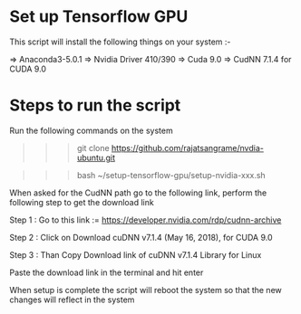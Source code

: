 # Set up Tensorflow GPU

This script will install the following things on your system :-


=> Anaconda3-5.0.1
=> Nvidia Driver 410/390 
=> Cuda 9.0
=> CudNN 7.1.4 for CUDA 9.0

# Steps to run the script 

Run the following commands on the system

>>> git clone https://github.com/rajatsangrame/nvdia-ubuntu.git

>>> bash ~/setup-tensorflow-gpu/setup-nvidia-xxx.sh

When asked for the CudNN path go to the following link, perform the following step to get the download link

Step 1 : Go to this link := https://developer.nvidia.com/rdp/cudnn-archive

Step 2 : Click on Download cuDNN v7.1.4 (May 16, 2018), for CUDA 9.0

Step 3 : Than Copy Download link of cuDNN v7.1.4 Library for Linux

Paste the download link in the terminal and hit enter

When setup is complete the script will reboot the system so that the new changes will reflect in the system

